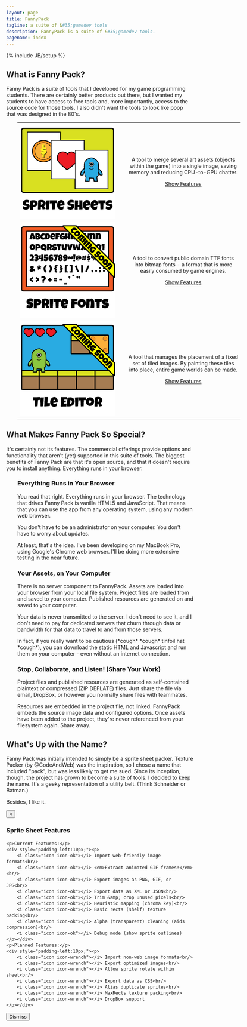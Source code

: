 ```yaml
---
layout: page
title: FannyPack
tagline: a suite of &#35;gamedev tools
description: FannyPack is a suite of &#35;gamedev tools.
pagename: index
---
```

{% include JB/setup %}

## What is Fanny Pack?

Fanny Pack is a suite of tools that I developed for my game programming students. There are certainly 
better products out there, but I wanted my students to have access to free tools and, more importantly, 
access to the source code for those tools. I also didn't want the tools to look like poop that was 
designed in the 80's.

<table border="0" cellpadding="0" cellspacing="0" style="width:600px; margin-left:30px;">
	<tr>
		<td style="width:300px;">
			<img src="assets/img/index/iconSpriteSheets.png" alt="Sprite Sheets"/>
		</td>
		<td style="text-align:center; white-space:nowrap;">
			<p>A tool to merge several art assets (objects <br/>
			   within the game) into a single image, saving <br/>
			   memory and reducing CPU-to-GPU chatter.
			</p>
			<p><a href="#popupFeatureSheets" role="button" data-toggle="modal" class="btn btn-primary">Show Features</a></p>
		</td>
	</tr><tr>
		<td style="width:300px;">
			<img src="assets/img/index/iconSpriteFonts.png" alt="Sprite Sheets"/>
		</td>
		<td style="text-align:center; white-space:nowrap;">
			<p>A tool to convert public domain TTF fonts <br/>
			   into bitmap fonts - a format that is more <br/>
			   easily consumed by game engines.
			</p>
			<p><a id="cmdShowFeaturesFonts" href="#null" class="btn btn-default disabled">Show Features</a></p>
		</td>
	</tr><tr>
		<td style="width:300px;">
			<img src="assets/img/index/iconTileEditor.png" alt="Sprite Sheets"/>
		</td>
		<td style="text-align:center; white-space:nowrap;">
			<p>A tool that manages the placement of a fixed <br/>
			   set of tiled images. By painting these tiles <br/>
			   into place, entire game worlds can be made.
			</p>
			<p><a id="cmdShowFeaturesTileEditor" href="#null" class="btn btn-default disabled">Show Features</a></p>
		</td>
	</tr>
</table>

## What Makes Fanny Pack So Special?

It's certainly not its features. The commercial offerings provide options and functionality that 
aren't (yet) supported in this suite of tools. The biggest benefits of Fanny Pack are that it's 
open source, and that it doesn't require you to install anything. Everything runs in your browser.

<div style="margin-left:30px;">

<h3>Everything Runs in Your Browser</h3>

<p>You read that right. Everything runs in your browser. The technology that drives Fanny Pack is 
vanilla HTML5 and JavaScript. That means that you can use the app from any operating system, 
using any modern web browser.</p>

<p>You don't have to be an administrator on your computer. You don't have to worry about updates.</p>

<p>At least, that's the idea. I've been developing on my MacBook Pro, using Google's Chrome web 
browser. I'll be doing more extensive testing in the near future.</p>

<h3>Your Assets, on Your Computer</h3>

<p>There is no server component to FannyPack. Assets are loaded into your browser from your local
file system. Project files are loaded from and saved to your computer. Published resources are
generated on and saved to your computer.</p>

<p>Your data is never transmitted to the server. I don't need to see it, and I don't need to pay
for dedicated servers that churn through data or bandwidth for that data to travel to and from 
those servers.</p>

<p>In fact, if you really want to be cautious (*cough* *cough* tinfoil hat *cough*), you
can download the static HTML and Javascript and run them on your computer - even without an
internet connection.</p>

<h3>Stop, Collaborate, and Listen! (Share Your Work)</h3>

<p>Project files and published resources are generated as self-contained plaintext or compressed 
(ZIP DEFLATE) files. Just share the file via email, DropBox, or however you normally 
share files with teammates.</p>

<p>Resources are embedded in the project file, not linked. FannyPack embeds the source image 
data and configured options. Once assets have been added to the project, they're never 
referenced from your filesystem again. Share away.</p>

</div>

## What's Up with the Name?

Fanny Pack was initially intended to simply be a sprite sheet packer. Texture Packer (by @CodeAndWeb) 
was the inspiration, so I chose a name that included "pack", but was less likely to get me sued. 
Since its inception, though, the project has grown to become a suite of tools. I decided to keep the 
name. It's a geeky representation of a utility belt. (Think Schneider or Batman.) 

Besides, I like it.

<div id="popupFeatureSheets" class="modal hide fade" tabindex="-1" role="dialog" aria-labelledby="popupAboutLabel" aria-hidden="true">
  <div class="modal-header">
	<button type="button" class="close" data-dismiss="modal" aria-hidden="true">×</button>
	<h3 id="popupAboutLabel">Sprite Sheet Features</h3>
  </div>
  <div class="modal-body">
  	
	<p>Current Features:</p>
	<div style="padding-left:10px;"><p>
		<i class="icon icon-ok"></i> Import web-friendly image formats<br/>
		<i class="icon icon-ok"></i> <em>Extract animated GIF frames!</em><br/>
		<i class="icon icon-ok"></i> Export images as PNG, GIF, or JPG<br/>
		<i class="icon icon-ok"></i> Export data as XML or JSON<br/>
		<i class="icon icon-ok"></i> Trim &amp; crop unused pixels<br/>
		<i class="icon icon-ok"></i> Heuristic mapping (chroma key)<br/>
		<i class="icon icon-ok"></i> Basic rects (shelf) texture packing<br/>
		<i class="icon icon-ok"></i> Alpha (transparent) cleaning (aids compression)<br/>
		<i class="icon icon-ok"></i> Debug mode (show sprite outlines)
	</p></div>
	<p>Planned Features:</p>
	<div style="padding-left:10px;"><p>
		<i class="icon icon-wrench"></i> Import non-web image formats<br/>
		<i class="icon icon-wrench"></i> Export optimized images<br/>
		<i class="icon icon-wrench"></i> Allow sprite rotate within sheet<br/>
		<i class="icon icon-wrench"></i> Export data as CSS<br/>
		<i class="icon icon-wrench"></i> Alias duplicate sprites<br/>
		<i class="icon icon-wrench"></i> MaxRects texture packing<br/>
		<i class="icon icon-wrench"></i> DropBox support
	</p></div>
	
  </div>
  <div class="modal-footer">
	<button class="btn" data-dismiss="modal" aria-hidden="true">Dismiss</button>
  </div>
</div>		
